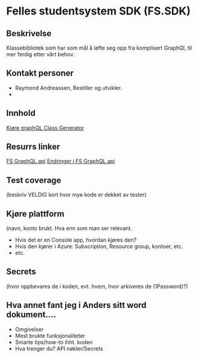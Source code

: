 # Felles studentsystem SDK (FS.SDK)

## Beskrivelse
Klassebibliotek som har som mål å løfte seg opp fra komplisert GraphQl, til mer ferdig etter vårt behov. 

## Kontakt personer
- Raymond Andreassen, Bestiller og utvikler. 
- 

## Innhold
[Kjøre graphQL Class Generator](FS.SDK.GraphQL/Readme.md)


## Resurrs linker
[FS GraphQL api](https://fs.sikt.no/apier/graphql/)
[Endringer i FS GraphQL api](https://www.fellesstudentsystem.no/FS-produkt/integrasjonstjenester/endringer/endringer-i-fs-graphql-api.html)




## Test coverage 
(beskriv VELDIG kort hvor mye kode er dekket av tester)

## Kjøre plattform 
(navn, konto brukt. Hva enn som man ser relevant. 
- Hvis det er en Console app, hvordan kjøres den?
- Hvis den kjører i Azure: Subscription, Resource group, kontoer, etc.
- etc.

## Secrets
(hvor oppbevares de i koden, evt. hvem, hvor arkiveres de (1Password)?) 

## Hva annet fant jeg i Anders sitt word dokument.... 
- Omgivelser 
- Mest brukte funksjonaliteter 
- Smarte tips/how-to ihht. koden 
- Hva trenger du? API nøkler/Secrets 



